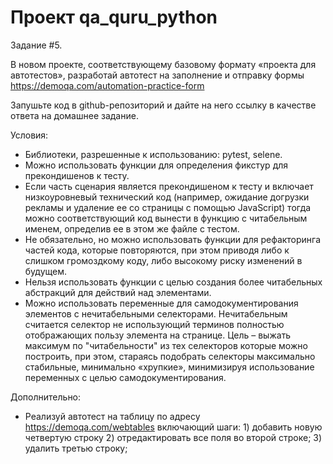 # Проект qa_quru_python

Задание #5.

В новом проекте, соответствующему базовому формату «проекта для автотестов», разработай автотест на заполнение и отправку формы https://demoqa.com/automation-practice-form

Запушьте код в github-репозиторий и дайте на него ссылку в качестве ответа на домашнее задание.


Условия:
- Библиотеки, разрешенные к использованию: pytest, selene.
- Можно использовать функции для определения фикстур для прекондишенов к тесту.
- Если часть сценария является прекондишеном к тесту и включает низкоуровневый технический код (например, ожидание догрузки рекламы и удаление ее со страницы с помощью JavaScript)  тогда можно соответствующий код вынести в функцию с читабельным именем, определив ее в этом же файле с тестом.
- Не обязательно, но можно использовать функции для рефакторинга частей кода, которые повторяются, при этом приводя либо к слишком громоздкому коду, либо высокому риску изменений в будущем.
- Нельзя использовать функции с целью создания более читабельных абстракций для действий над элементами.
- Можно использовать переменные для самодокументирования элементов с нечитабельными селекторами. Нечитабельным считается селектор не использующий терминов полностью отображающих пользу элемента на странице. Цель – выжать максимум по "читабельности" из тех селекторов которые можно построить, при этом, стараясь подобрать селекторы максимально стабильные, минимально «хрупкие», минимизируя использование переменных с целью самодокументирования.

Дополнительно:
- Реализуй автотест на таблицу по адресу https://demoqa.com/webtables включающий шаги: 1) добавить новую четвертую строку 2) отредактировать все поля во второй строке; 3) удалить третью строку;